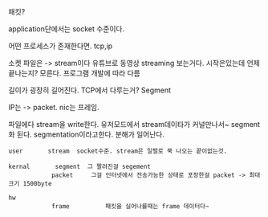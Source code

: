 패킷?

application단에서는 socket 수준이다.

어떤 프로세스가 존재한다면. tcp,ip

소켓 파일은 -> stream이다 유튜브로 동영상 streaming 보는거다. 시작은있는데 언제끝나는지? 모른다. 프로그램 개발에 따라 다름

 길이가 굉장히 길어진다. TCP에서 다루는거? Segment 
 
 IP는 -> packet. nic는 프레임.
 
파일에다 stream을 write한다. 유저모드에서 stream데이타가 커널만나서~ segment화 된다. segmentation이라고한다. 분해가 일어난다.


```
user       stream  socket수준. stream은 일렬로 쭉 나오는 끝이없는것.

kernal       segment  그 짤려진걸 segement
            packet     그걸 인터넷에서 전송가능한 상태로 포장한걸 packet -> 최대크기 1500byte

hw 
            frame          패킷을 실어나를때는 frame 데이터다~





```







